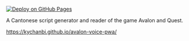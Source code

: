 [![Deploy on GitHub Pages](https://github.com/kychanbi/avalon-voice-pwa/actions/workflows/deploy-gh.yml/badge.svg)](https://github.com/kychanbi/avalon-voice-pwa/actions/workflows/deploy-gh.yml)

A Cantonese script generator and reader of the game Avalon and Quest.

https://kychanbi.github.io/avalon-voice-pwa/

